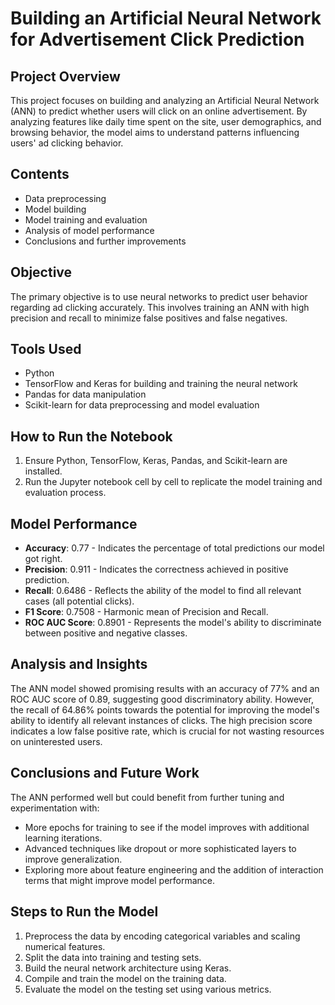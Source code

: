 # Building an Artificial Neural Network for Advertisement Click Prediction

## Project Overview
This project focuses on building and analyzing an Artificial Neural Network (ANN) to predict whether users will click on an online advertisement. By analyzing features like daily time spent on the site, user demographics, and browsing behavior, the model aims to understand patterns influencing users' ad clicking behavior.

## Contents
- Data preprocessing
- Model building
- Model training and evaluation
- Analysis of model performance
- Conclusions and further improvements

## Objective
The primary objective is to use neural networks to predict user behavior regarding ad clicking accurately. This involves training an ANN with high precision and recall to minimize false positives and false negatives.

## Tools Used
- Python
- TensorFlow and Keras for building and training the neural network
- Pandas for data manipulation
- Scikit-learn for data preprocessing and model evaluation

## How to Run the Notebook
1. Ensure Python, TensorFlow, Keras, Pandas, and Scikit-learn are installed.
2. Run the Jupyter notebook cell by cell to replicate the model training and evaluation process.

## Model Performance
- **Accuracy**: 0.77 - Indicates the percentage of total predictions our model got right.
- **Precision**: 0.911 - Indicates the correctness achieved in positive prediction.
- **Recall**: 0.6486 - Reflects the ability of the model to find all relevant cases (all potential clicks).
- **F1 Score**: 0.7508 - Harmonic mean of Precision and Recall.
- **ROC AUC Score**: 0.8901 - Represents the model's ability to discriminate between positive and negative classes.

## Analysis and Insights
The ANN model showed promising results with an accuracy of 77% and an ROC AUC score of 0.89, suggesting good discriminatory ability. However, the recall of 64.86% points towards the potential for improving the model's ability to identify all relevant instances of clicks. The high precision score indicates a low false positive rate, which is crucial for not wasting resources on uninterested users.

## Conclusions and Future Work
The ANN performed well but could benefit from further tuning and experimentation with:
- More epochs for training to see if the model improves with additional learning iterations.
- Advanced techniques like dropout or more sophisticated layers to improve generalization.
- Exploring more about feature engineering and the addition of interaction terms that might improve model performance.

## Steps to Run the Model
1. Preprocess the data by encoding categorical variables and scaling numerical features.
2. Split the data into training and testing sets.
3. Build the neural network architecture using Keras.
4. Compile and train the model on the training data.
5. Evaluate the model on the testing set using various metrics.
